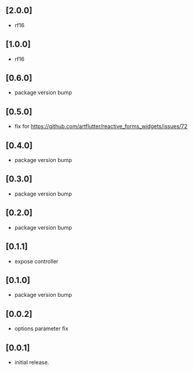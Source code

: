 ## [2.0.0]

* rf16

## [1.0.0]

* rf16

## [0.6.0]

* package version bump

## [0.5.0]

* fix for https://github.com/artflutter/reactive_forms_widgets/issues/72

## [0.4.0]

* package version bump

## [0.3.0]

* package version bump

## [0.2.0]

* package version bump

## [0.1.1]

* expose controller

## [0.1.0]

* package version bump

## [0.0.2]

* options parameter fix

## [0.0.1]

* initial release.